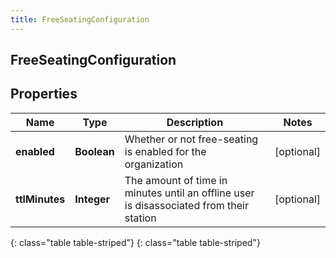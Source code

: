 ```yaml
---
title: FreeSeatingConfiguration
---
```

## FreeSeatingConfiguration


## Properties

| Name | Type | Description | Notes |
| ------------ | ------------- | ------------- | ------------- |
| **enabled** | **Boolean** | Whether or not free-seating is enabled for the organization |  [optional] |
| **ttlMinutes** | **Integer** | The amount of time in minutes until an offline user is disassociated from their station |  [optional] |
{: class="table table-striped"}
{: class="table table-striped"}


